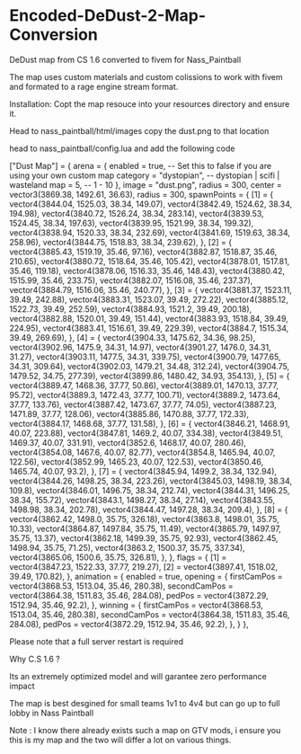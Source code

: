 # Encoded-DeDust-2-Map-Conversion
DeDust map from CS 1.6 converted to fivem for Nass_Paintball 



The map uses custom materials and custom colissions to work with fivem and formated to a rage engine stream format.

Installation:
Copt the map resouce into your resources directory and ensure it.

Head to nass_paintball/html/images
copy the dust.png to that location

head to nass_paintball/config.lua and add the following code

 ["Dust Map"] = {
        arena = {
            enabled = true, -- Set this to false if you are using your own custom map
            category = "dystopian", -- dystopian | scifi | wasteland
            map = 5, -- 1 - 10
        },
        image = "dust.png",
        radius = 300,
        center = vector3(3869.38, 1492.61, 36.63),
        radius = 300,
        spawnPoints = {
            [1] = {
                vector4(3844.04, 1525.03, 38.34, 149.07),
                vector4(3842.49, 1524.62, 38.34, 194.98),
                vector4(3840.72, 1526.24, 38.34, 283.14),
                vector4(3839.53, 1524.45, 38.34, 197.63),
                vector4(3839.95, 1521.99, 38.34, 199.32),
                vector4(3838.94, 1520.33, 38.34, 232.69),
                vector4(3841.69, 1519.63, 38.34, 258.96),
                vector4(3844.75, 1518.83, 38.34, 239.62),
            },
            [2] = {
                vector4(3885.43, 1519.19, 35.46, 97.16),
                vector4(3882.87, 1518.87, 35.46, 210.65),
                vector4(3880.72, 1518.64, 35.46, 105.42),
                vector4(3878.01, 1517.81, 35.46, 119.18),
                vector4(3878.06, 1516.33, 35.46, 148.43),
                vector4(3880.42, 1515.99, 35.46, 233.75),
                vector4(3882.07, 1516.08, 35.46, 237.37),
                vector4(3884.79, 1516.06, 35.46, 240.77),
            },
            [3] = {
                vector4(3881.37, 1523.11, 39.49, 242.88),
                vector4(3883.31, 1523.07, 39.49, 272.22),
                vector4(3885.12, 1522.73, 39.49, 252.59),
                vector4(3884.93, 1521.2, 39.49, 200.18),
                vector4(3882.88, 1520.01, 39.49, 151.44),
                vector4(3883.93, 1518.84, 39.49, 224.95),
                vector4(3883.41, 1516.61, 39.49, 229.39),
                vector4(3884.7, 1515.34, 39.49, 269.69),
            },
            [4] = {
                vector4(3904.33, 1475.62, 34.36, 98.25),
                vector4(3902.96, 1475.9, 34.31, 14.97),
                vector4(3901.27, 1476.0, 34.31, 31.27),
                vector4(3903.11, 1477.5, 34.31, 339.75),
                vector4(3900.79, 1477.65, 34.31, 309.64),
                vector4(3902.03, 1479.21, 34.48, 312.24),
                vector4(3904.75, 1479.52, 34.75, 277.39),
                vector4(3899.86, 1480.42, 34.93, 354.13),
            },
            [5] = {
                vector4(3889.47, 1468.36, 37.77, 50.86),
                vector4(3889.01, 1470.13, 37.77, 95.72),
                vector4(3889.3, 1472.43, 37.77, 100.71),
                vector4(3889.2, 1473.64, 37.77, 133.76),
                vector4(3887.42, 1473.67, 37.77, 74.05),
                vector4(3887.23, 1471.89, 37.77, 128.06),
                vector4(3885.86, 1470.88, 37.77, 172.33),
                vector4(3884.17, 1468.68, 37.77, 131.58),
            },
            [6] = {
                vector4(3846.21, 1468.91, 40.07, 223.88),
                vector4(3847.81, 1469.2, 40.07, 334.38),
                vector4(3849.51, 1469.37, 40.07, 331.91),
                vector4(3852.6, 1468.17, 40.07, 280.46),
                vector4(3854.08, 1467.6, 40.07, 82.77),
                vector4(3854.8, 1465.94, 40.07, 122.56),
                vector4(3852.99, 1465.23, 40.07, 122.53),
                vector4(3850.46, 1465.74, 40.07, 93.2),
            },
            [7] = {
                vector4(3845.94, 1499.2, 38.34, 132.94),
                vector4(3844.26, 1498.25, 38.34, 223.26),
                vector4(3845.03, 1498.19, 38.34, 109.8),
                vector4(3846.01, 1496.75, 38.34, 212.74),
                vector4(3844.31, 1496.25, 38.34, 155.72),
                vector4(3843.1, 1498.27, 38.34, 27.14),
                vector4(3843.55, 1498.98, 38.34, 202.78),
                vector4(3844.47, 1497.28, 38.34, 209.4),
            },
            [8] = {
                vector4(3862.42, 1498.0, 35.75, 326.18),
                vector4(3863.8, 1498.01, 35.75, 10.33),
                vector4(3864.87, 1497.84, 35.75, 11.49),
                vector4(3865.79, 1497.97, 35.75, 13.37),
                vector4(3862.18, 1499.39, 35.75, 92.93),
                vector4(3862.45, 1498.94, 35.75, 71.25),
                vector4(3863.2, 1500.37, 35.75, 337.34),
                vector4(3865.06, 1500.6, 35.75, 326.81),
            },
        },
        flags = {
            [1] = vector4(3847.23, 1522.33, 37.77, 219.27),
            [2] = vector4(3897.41, 1518.02, 39.49, 170.82),
        },
        animation = {
            enabled = true,
            opening = {
                firstCamPos = vector4(3868.53, 1513.04, 35.46, 280.38),
                secondCamPos = vector4(3864.38, 1511.83, 35.46, 284.08),
                pedPos = vector4(3872.29, 1512.94, 35.46, 92.2),
            },
            winning = {
                firstCamPos = vector4(3868.53, 1513.04, 35.46, 280.38),
                secondCamPos = vector4(3864.38, 1511.83, 35.46, 284.08),
                pedPos = vector4(3872.29, 1512.94, 35.46, 92.2),
            },
        }
    },

Please note that a full server restart is required

Why C.S 1.6 ?

Its an extremely optimized model and will garantee zero performance impact

The map is best desgined for small teams  1v1 to 4v4 but can go up to full lobby in Nass Paintball

Note : I know there already exists such a map on GTV mods, i ensure you this is my map and the two will differ a lot on various things.
